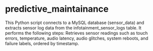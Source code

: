 # predictive_maintainance
This Python script connects to a MySQL database (sensor_data) and extracts sensor log data from the infotainment_sensor_logs table. It performs the following steps:  Retrieves sensor readings such as touch errors, temperature, audio latency, audio glitches, system reboots, and failure labels, ordered by timestamp. 
